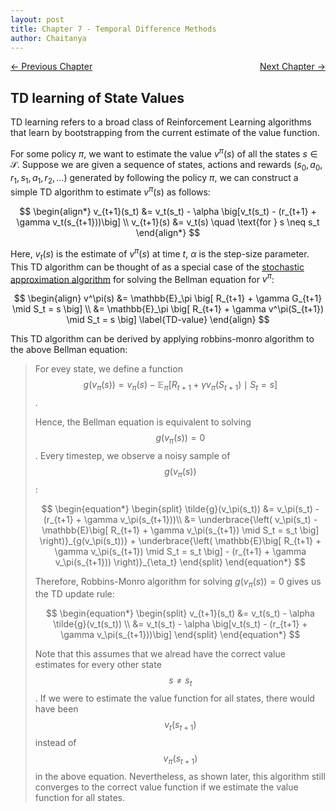 ```yaml
---
layout: post
title: Chapter 7 - Temporal Difference Methods
author: Chaitanya
---
```


<div style="display: flex; justify-content: space-between;">
  <a href="ch6.html">&larr; Previous Chapter</a>
  <a href="ch8.html">Next Chapter &rarr;</a>
</div>

## TD learning of State Values
TD learning refers to a broad class of Reinforcement Learning algorithms that learn by bootstrapping from the current estimate of the value function.

For some policy $\pi$, we want to estimate the value $v^\pi(s)$ of all the states $s \in \mathcal{S}$.
Suppose we are given a sequence of states, actions and rewards $(s_0, a_0, r_1, s_1, a_1, r_2, \ldots)$ generated by following the policy $\pi$, we can construct a simple TD algorithm to estimate $v^\pi(s)$ as follows:

$$
\begin{align*}
v_{t+1}(s_t) &= v_t(s_t) - \alpha \big[v_t(s_t) - (r_{t+1} + \gamma v_t(s_{t+1}))\big] \\
v_{t+1}(s) &= v_t(s) \quad \text{for } s \neq s_t
\end{align*}
$$

Here, $v_t(s)$ is the estimate of $v^\pi(s)$ at time $t$, $\alpha$ is the step-size parameter.
This TD algorithm can be thought of as a special case of the [stochastic approximation algorithm](ch5.html#robbins-monro-algorithm) for solving the Bellman equation for $v^\pi$:

$$
\begin{align}
v^\pi(s) &= \mathbb{E}_\pi \big[ R_{t+1} + \gamma G_{t+1} \mid S_t = s \big] \\
&= \mathbb{E}_\pi \big[ R_{t+1} + \gamma v^\pi(S_{t+1}) \mid S_t = s \big]
\label{TD-value}
\end{align}
$$

This TD algorithm can be derived by applying robbins-monro algorithm to the above Bellman equation:

> For evey state, we define a function $$g(v_\pi(s)) = v_\pi(s) - \mathbb{E}_\pi \big[ R_{t+1} + \gamma v_\pi(S_{t+1}) \mid S_t = s \big]$$.
>
> Hence, the Bellman equation is equivalent to solving $$g(v_\pi(s)) = 0$$.
> Every timestep, we observe a noisy sample of $$g(v_\pi(s))$$:
>
>$$
\begin{equation*}
\begin{split}
\tilde{g}(v_\pi(s_t)) &= v_\pi(s_t) - (r_{t+1} + \gamma v_\pi(s_{t+1}))\\
&= \underbrace{\left( v_\pi(s_t) - \mathbb{E}\big[ R_{t+1} + \gamma v_\pi(s_{t+1}) \mid S_t = s_t \big] \right)}_{g(v_\pi(s_t))} + \underbrace{\left( \mathbb{E}\big[ R_{t+1} + \gamma v_\pi(s_{t+1}) \mid S_t = s_t \big] - (r_{t+1} + \gamma v_\pi(s_{t+1})) \right)}_{\eta_t}
\end{split}
\end{equation*}
>$$
>
> Therefore, Robbins-Monro algorithm for solving $g(v_\pi(s)) = 0$ gives us the TD update rule:
>
>$$
\begin{equation*}
\begin{split}
v_{t+1}(s_t) &= v_t(s_t) - \alpha \tilde{g}(v_t(s_t)) \\
&= v_t(s_t) - \alpha \big[v_t(s_t) - (r_{t+1} + \gamma v_\pi(s_{t+1}))\big]
\end{split}
\end{equation*}
>$$
>
> Note that this assumes that we alread have the correct value estimates for every other state $$s \neq s_t$$. If we were to estimate the value function for all states, there would have been $$v_{t}(s_{t+1})$$ instead of 
> $$v_\pi(s_{t+1})$$ in the above equation. Nevertheless, as shown later, this algorithm still converges to the correct value function if we estimate the value function for all states.